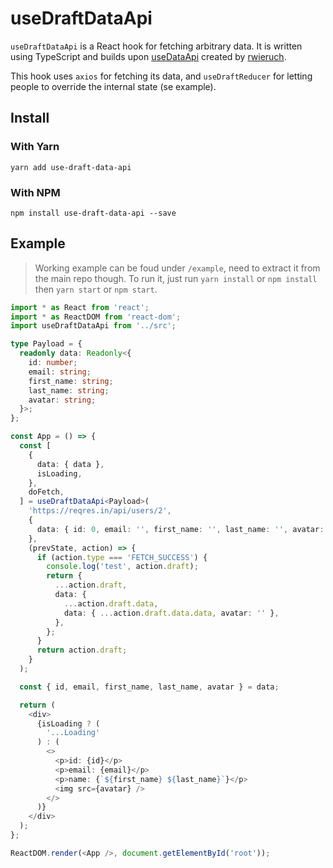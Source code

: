 # useDraftDataApi

`useDraftDataApi` is a React hook for fetching arbitrary data. It is written using TypeScript and builds upon [useDataApi](https://www.npmjs.com/package/use-data-api) created by [rwieruch](https://www.npmjs.com/~rwieruch).

This hook uses `axios` for fetching its data, and `useDraftReducer` for letting people to override the internal state (se example).

## Install

### With Yarn

```
yarn add use-draft-data-api
```

### With NPM

```
npm install use-draft-data-api --save
```

## Example

> Working example can be foud under `/example`, need to extract it from the main repo though. To run it, just run `yarn install` or `npm install` then `yarn start` or `npm start`.

```ts
import * as React from 'react';
import * as ReactDOM from 'react-dom';
import useDraftDataApi from '../src';

type Payload = {
  readonly data: Readonly<{
    id: number;
    email: string;
    first_name: string;
    last_name: string;
    avatar: string;
  }>;
};

const App = () => {
  const [
    {
      data: { data },
      isLoading,
    },
    doFetch,
  ] = useDraftDataApi<Payload>(
    'https://reqres.in/api/users/2',
    {
      data: { id: 0, email: '', first_name: '', last_name: '', avatar: '' },
    },
    (prevState, action) => {
      if (action.type === 'FETCH_SUCCESS') {
        console.log('test', action.draft);
        return {
          ...action.draft,
          data: {
            ...action.draft.data,
            data: { ...action.draft.data.data, avatar: '' },
          },
        };
      }
      return action.draft;
    }
  );

  const { id, email, first_name, last_name, avatar } = data;

  return (
    <div>
      {isLoading ? (
        '...Loading'
      ) : (
        <>
          <p>id: {id}</p>
          <p>email: {email}</p>
          <p>name: {`${first_name} ${last_name}`}</p>
          <img src={avatar} />
        </>
      )}
    </div>
  );
};

ReactDOM.render(<App />, document.getElementById('root'));
```
